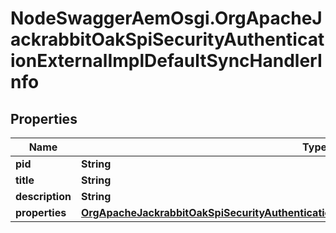 # NodeSwaggerAemOsgi.OrgApacheJackrabbitOakSpiSecurityAuthenticationExternalImplDefaultSyncHandlerInfo

## Properties

Name | Type | Description | Notes
------------ | ------------- | ------------- | -------------
**pid** | **String** |  | [optional] 
**title** | **String** |  | [optional] 
**description** | **String** |  | [optional] 
**properties** | [**OrgApacheJackrabbitOakSpiSecurityAuthenticationExternalImplDefaultSyncHandlerProperties**](OrgApacheJackrabbitOakSpiSecurityAuthenticationExternalImplDefaultSyncHandlerProperties.md) |  | [optional] 


